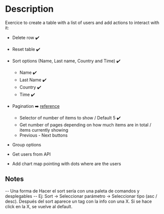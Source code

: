 # Description

Exercice to create a table with a list of users and add actions to interact with it:

- Delete row ✔️
- Reset table ✔️
- Sort options (Name, Last name, Country and Time) ✔️

  - Name ✔️
  - Last Name ✔️
  - Country ✔️
  - Time ✔️

- Pagination ➡️ [reference](https://imgs.search.brave.com/12YZCOeH0v4NLq_hLF-xebqLbJoi7GeP2hZN0xYnSeI/rs:fit:860:0:0/g:ce/aHR0cHM6Ly9wdWJs/aWMtaW1hZ2VzLmlu/dGVyYWN0aW9uLWRl/c2lnbi5vcmcvdGFn/cy90ZC1wYWdpbmF0/aW9uLTAzLnBuZw)

  - Selector of number of items to show / Default 5 ✔️
  - Get number of pages depending on how much items are in total / items currently showing
  - Previous - Next buttons

- Group options
- Get users from API

- Add chart map pointing with dots where are the users

## Notes

-- Una forma de Hacer el sort sería con una paleta de comandos y desplegables
-- Ej: Sort -> Seleccionar parámetro -> Seleccionar tipo (asc / desc). Después del sort aparece un tag con la info con una X. Si se hace click en la X, se vuelve al default.
